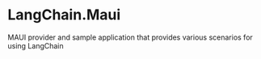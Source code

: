 # LangChain.Maui
MAUI provider and sample application that provides various scenarios for using LangChain